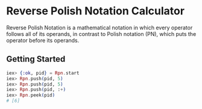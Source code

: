 # Reverse Polish Notation Calculator

Reverse Polish Notation is a mathematical notation in which every operator follows all of its operands,
in contrast to Polish notation (PN), which puts the operator before its operands.

## Getting Started

```elixir
iex> {:ok, pid} = Rpn.start
iex> Rpn.push(pid, 5)
iex> Rpn.push(pid, 5)
iex> Rpn.push(pid, :+)
iex> Rpn.peek(pid)
# [6]
```

